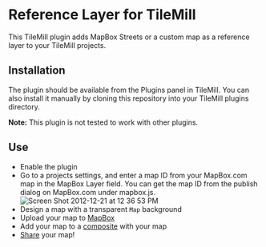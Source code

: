 # Reference Layer for TileMill

This TileMill plugin adds MapBox Streets or a custom map as a reference layer to your TileMill projects.

## Installation

The plugin should be available from the Plugins panel in TileMill. You can also install it manually by cloning this repository into your TileMill plugins directory.

__Note:__ This plugin is not tested to work with other plugins.

## Use

- Enable the plugin
- Go to a projects settings, and enter a map ID from your MapBox.com map in the MapBox Layer field. You can get the map ID from the publish dialog on MapBox.com under mapbox.js.
  ![Screen Shot 2012-12-21 at 12 36 53 PM](https://f.cloud.github.com/assets/170641/27627/2bbfda0c-4b95-11e2-8fc3-0db8eb945019.png)
- Design a map with a transparent `Map` background
- Upload your map to [MapBox](http://mapbox.com)
- Add your map to a [composite](http://mapbox.com/hosting/compositing/) with your map
- [Share](http://mapbox.com/hosting/embeds-vs-api/) your map!
